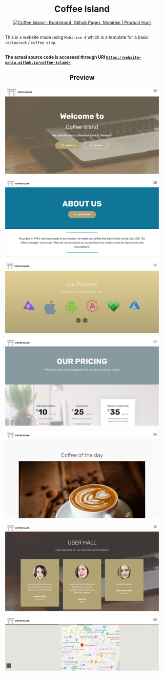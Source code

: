 <div align=center><h1>Coffee Island</h1></div>

<div align=center><a href="https://www.producthunt.com/posts/coffee-island?utm_source=badge-featured&utm_medium=badge&utm_souce=badge-coffee-island" target="_blank"><img src="https://api.producthunt.com/widgets/embed-image/v1/featured.svg?post_id=275560&theme=light" alt="Coffee Island - Bootstrap4, Github Pages, Mobirise | Product Hunt" style="width: 250px; height: 54px;" width="250" height="54" /></a></div>

<br>

This is a website made using `Mobirise 4` which is a template for a basic `restaurant` / `coffee stop`.

<br>**The actual source code is accessed through URI [`https://website-mania.github.io/coffee-island/`](https://website-mania.github.io/coffee-island/)**


<div align=center><h2>Preview</h2></div>

![](preview/1.jpg)

![](preview/2.jpg)

![](preview/3.jpg)

![](preview/4.jpg)

![](preview/5.jpg)

![](preview/6.jpg)

![](preview/7.jpg)
